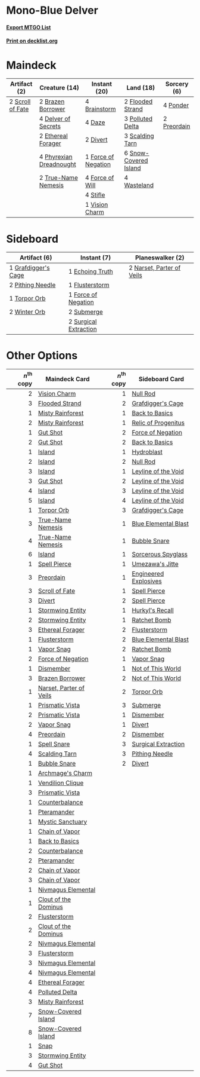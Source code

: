 # Mono-Blue Delver

#### [Export MTGO List](../collection/Mono-Blue%20Delver/Mono-Blue%20Delver.txt)
#### [Print on decklist.org](http://decklist.org/?deckmain=4%09Brainstorm%0A2%09Brazen%20Borrower%0A4%09Daze%0A4%09Delver%20of%20Secrets%0A2%09Divert%0A2%09Ethereal%20Forager%0A2%09Flooded%20Strand%0A1%09Force%20of%20Negation%0A4%09Force%20of%20Will%0A4%09Phyrexian%20Dreadnought%0A3%09Polluted%20Delta%0A4%09Ponder%0A2%09Preordain%0A3%09Scalding%20Tarn%0A2%09Scroll%20of%20Fate%0A6%09Snow-Covered%20Island%0A4%09Stifle%0A2%09True-Name%20Nemesis%0A1%09Vision%20Charm%0A4%09Wasteland&deckside=1%09Echoing%20Truth%0A1%09Flusterstorm%0A1%09Force%20of%20Negation%0A1%09Grafdigger's%20Cage%0A2%09Narset,%20Parter%20of%20Veils%0A2%09Pithing%20Needle%0A2%09Submerge%0A2%09Surgical%20Extraction%0A1%09Torpor%20Orb%0A2%09Winter%20Orb)
# Maindeck

|                                       Artifact (2)                                        |                                         Creature (14)                                          |                                         Instant (20)                                         |                                           Land (18)                                            |                                     Sorcery (6)                                      |
|-------------------------------------------------------------------------------------------|------------------------------------------------------------------------------------------------|----------------------------------------------------------------------------------------------|------------------------------------------------------------------------------------------------|--------------------------------------------------------------------------------------|
|2 [Scroll of Fate](http://gatherer.wizards.com/Pages/Card/Details.aspx?multiverseid=470604)|2 [Brazen Borrower](http://gatherer.wizards.com/Pages/Card/Details.aspx?multiverseid=473001)    |4 [Brainstorm](http://gatherer.wizards.com/Pages/Card/Details.aspx?multiverseid=3897)         |2 [Flooded Strand](http://gatherer.wizards.com/Pages/Card/Details.aspx?multiverseid=405098)     |4 [Ponder](http://gatherer.wizards.com/Pages/Card/Details.aspx?multiverseid=451051)   |
|                                                                                           |4 [Delver of Secrets](http://gatherer.wizards.com/Pages/Card/Details.aspx?multiverseid=226749)  |4 [Daze](http://gatherer.wizards.com/Pages/Card/Details.aspx?multiverseid=189255)             |3 [Polluted Delta](http://gatherer.wizards.com/Pages/Card/Details.aspx?multiverseid=405104)     |2 [Preordain](http://gatherer.wizards.com/Pages/Card/Details.aspx?multiverseid=405347)|
|                                                                                           |2 [Ethereal Forager](http://gatherer.wizards.com/Pages/Card/Details.aspx?multiverseid=484881)   |2 [Divert](http://gatherer.wizards.com/Pages/Card/Details.aspx?multiverseid=429872)           |3 [Scalding Tarn](http://gatherer.wizards.com/Pages/Card/Details.aspx?multiverseid=405107)      |                                                                                      |
|                                                                                           |4 [Phyrexian Dreadnought](http://gatherer.wizards.com/Pages/Card/Details.aspx?multiverseid=3263)|1 [Force of Negation](http://gatherer.wizards.com/Pages/Card/Details.aspx?multiverseid=464001)|6 [Snow-Covered Island](http://gatherer.wizards.com/Pages/Card/Details.aspx?multiverseid=121130)|                                                                                      |
|                                                                                           |2 [True-Name Nemesis](http://gatherer.wizards.com/Pages/Card/Details.aspx?multiverseid=446104)  |4 [Force of Will](http://gatherer.wizards.com/Pages/Card/Details.aspx?multiverseid=3107)      |4 [Wasteland](http://gatherer.wizards.com/Pages/Card/Details.aspx?multiverseid=413790)          |                                                                                      |
|                                                                                           |                                                                                                |4 [Stifle](http://gatherer.wizards.com/Pages/Card/Details.aspx?multiverseid=382377)           |                                                                                                |                                                                                      |
|                                                                                           |                                                                                                |1 [Vision Charm](http://gatherer.wizards.com/Pages/Card/Details.aspx?multiverseid=3656)       |                                                                                                |                                                                                      |


# Sideboard

|                                         Artifact (6)                                         |                                          Instant (7)                                           |                                          Planeswalker (2)                                          |
|----------------------------------------------------------------------------------------------|------------------------------------------------------------------------------------------------|----------------------------------------------------------------------------------------------------|
|1 [Grafdigger's Cage](http://gatherer.wizards.com/Pages/Card/Details.aspx?multiverseid=278452)|1 [Echoing Truth](http://gatherer.wizards.com/Pages/Card/Details.aspx?multiverseid=405212)      |2 [Narset, Parter of Veils](http://gatherer.wizards.com/Pages/Card/Details.aspx?multiverseid=460988)|
|2 [Pithing Needle](http://gatherer.wizards.com/Pages/Card/Details.aspx?multiverseid=129526)   |1 [Flusterstorm](http://gatherer.wizards.com/Pages/Card/Details.aspx?multiverseid=228255)       |                                                                                                    |
|1 [Torpor Orb](http://gatherer.wizards.com/Pages/Card/Details.aspx?multiverseid=233069)       |1 [Force of Negation](http://gatherer.wizards.com/Pages/Card/Details.aspx?multiverseid=464001)  |                                                                                                    |
|2 [Winter Orb](http://gatherer.wizards.com/Pages/Card/Details.aspx?multiverseid=643)          |2 [Submerge](http://gatherer.wizards.com/Pages/Card/Details.aspx?multiverseid=21296)            |                                                                                                    |
|                                                                                              |2 [Surgical Extraction](http://gatherer.wizards.com/Pages/Card/Details.aspx?multiverseid=397706)|                                                                                                    |


# Other Options

|*n*<sup>th</sup> copy|                                          Maindeck Card                                           |*n*<sup>th</sup> copy|                                        Sideboard Card                                         |
|--------------------:|--------------------------------------------------------------------------------------------------|--------------------:|-----------------------------------------------------------------------------------------------|
|                    2|[Vision Charm](http://gatherer.wizards.com/Pages/Card/Details.aspx?multiverseid=3656)             |                    1|[Null Rod](http://gatherer.wizards.com/Pages/Card/Details.aspx?multiverseid=383034)            |
|                    3|[Flooded Strand](http://gatherer.wizards.com/Pages/Card/Details.aspx?multiverseid=405098)         |                    2|[Grafdigger's Cage](http://gatherer.wizards.com/Pages/Card/Details.aspx?multiverseid=278452)   |
|                    1|[Misty Rainforest](http://gatherer.wizards.com/Pages/Card/Details.aspx?multiverseid=405102)       |                    1|[Back to Basics](http://gatherer.wizards.com/Pages/Card/Details.aspx?multiverseid=456642)      |
|                    2|[Misty Rainforest](http://gatherer.wizards.com/Pages/Card/Details.aspx?multiverseid=405102)       |                    1|[Relic of Progenitus](http://gatherer.wizards.com/Pages/Card/Details.aspx?multiverseid=174824) |
|                    1|[Gut Shot](http://gatherer.wizards.com/Pages/Card/Details.aspx?multiverseid=397673)               |                    2|[Force of Negation](http://gatherer.wizards.com/Pages/Card/Details.aspx?multiverseid=464001)   |
|                    2|[Gut Shot](http://gatherer.wizards.com/Pages/Card/Details.aspx?multiverseid=397673)               |                    2|[Back to Basics](http://gatherer.wizards.com/Pages/Card/Details.aspx?multiverseid=456642)      |
|                    1|[Island](http://gatherer.wizards.com/Pages/Card/Details.aspx?multiverseid=439857)                 |                    1|[Hydroblast](http://gatherer.wizards.com/Pages/Card/Details.aspx?multiverseid=3915)            |
|                    2|[Island](http://gatherer.wizards.com/Pages/Card/Details.aspx?multiverseid=439857)                 |                    2|[Null Rod](http://gatherer.wizards.com/Pages/Card/Details.aspx?multiverseid=383034)            |
|                    3|[Island](http://gatherer.wizards.com/Pages/Card/Details.aspx?multiverseid=439857)                 |                    1|[Leyline of the Void](http://gatherer.wizards.com/Pages/Card/Details.aspx?multiverseid=107682) |
|                    3|[Gut Shot](http://gatherer.wizards.com/Pages/Card/Details.aspx?multiverseid=397673)               |                    2|[Leyline of the Void](http://gatherer.wizards.com/Pages/Card/Details.aspx?multiverseid=107682) |
|                    4|[Island](http://gatherer.wizards.com/Pages/Card/Details.aspx?multiverseid=439857)                 |                    3|[Leyline of the Void](http://gatherer.wizards.com/Pages/Card/Details.aspx?multiverseid=107682) |
|                    5|[Island](http://gatherer.wizards.com/Pages/Card/Details.aspx?multiverseid=439857)                 |                    4|[Leyline of the Void](http://gatherer.wizards.com/Pages/Card/Details.aspx?multiverseid=107682) |
|                    1|[Torpor Orb](http://gatherer.wizards.com/Pages/Card/Details.aspx?multiverseid=233069)             |                    3|[Grafdigger's Cage](http://gatherer.wizards.com/Pages/Card/Details.aspx?multiverseid=278452)   |
|                    3|[True-Name Nemesis](http://gatherer.wizards.com/Pages/Card/Details.aspx?multiverseid=446104)      |                    1|[Blue Elemental Blast](http://gatherer.wizards.com/Pages/Card/Details.aspx?multiverseid=694)   |
|                    4|[True-Name Nemesis](http://gatherer.wizards.com/Pages/Card/Details.aspx?multiverseid=446104)      |                    1|[Bubble Snare](http://gatherer.wizards.com/Pages/Card/Details.aspx?multiverseid=491675)        |
|                    6|[Island](http://gatherer.wizards.com/Pages/Card/Details.aspx?multiverseid=439857)                 |                    1|[Sorcerous Spyglass](http://gatherer.wizards.com/Pages/Card/Details.aspx?multiverseid=435407)  |
|                    1|[Spell Pierce](http://gatherer.wizards.com/Pages/Card/Details.aspx?multiverseid=425876)           |                    1|[Umezawa's Jitte](http://gatherer.wizards.com/Pages/Card/Details.aspx?multiverseid=81979)      |
|                    3|[Preordain](http://gatherer.wizards.com/Pages/Card/Details.aspx?multiverseid=405347)              |                    1|[Engineered Explosives](http://gatherer.wizards.com/Pages/Card/Details.aspx?multiverseid=50139)|
|                    3|[Scroll of Fate](http://gatherer.wizards.com/Pages/Card/Details.aspx?multiverseid=470604)         |                    1|[Spell Pierce](http://gatherer.wizards.com/Pages/Card/Details.aspx?multiverseid=425876)        |
|                    3|[Divert](http://gatherer.wizards.com/Pages/Card/Details.aspx?multiverseid=429872)                 |                    2|[Spell Pierce](http://gatherer.wizards.com/Pages/Card/Details.aspx?multiverseid=425876)        |
|                    1|[Stormwing Entity](http://gatherer.wizards.com/Pages/Card/Details.aspx?multiverseid=488253)       |                    1|[Hurkyl's Recall](http://gatherer.wizards.com/Pages/Card/Details.aspx?multiverseid=135260)     |
|                    2|[Stormwing Entity](http://gatherer.wizards.com/Pages/Card/Details.aspx?multiverseid=488253)       |                    1|[Ratchet Bomb](http://gatherer.wizards.com/Pages/Card/Details.aspx?multiverseid=370623)        |
|                    3|[Ethereal Forager](http://gatherer.wizards.com/Pages/Card/Details.aspx?multiverseid=484881)       |                    2|[Flusterstorm](http://gatherer.wizards.com/Pages/Card/Details.aspx?multiverseid=228255)        |
|                    1|[Flusterstorm](http://gatherer.wizards.com/Pages/Card/Details.aspx?multiverseid=228255)           |                    2|[Blue Elemental Blast](http://gatherer.wizards.com/Pages/Card/Details.aspx?multiverseid=694)   |
|                    1|[Vapor Snag](http://gatherer.wizards.com/Pages/Card/Details.aspx?multiverseid=249373)             |                    2|[Ratchet Bomb](http://gatherer.wizards.com/Pages/Card/Details.aspx?multiverseid=370623)        |
|                    2|[Force of Negation](http://gatherer.wizards.com/Pages/Card/Details.aspx?multiverseid=464001)      |                    1|[Vapor Snag](http://gatherer.wizards.com/Pages/Card/Details.aspx?multiverseid=249373)          |
|                    1|[Dismember](http://gatherer.wizards.com/Pages/Card/Details.aspx?multiverseid=382182)              |                    1|[Not of This World](http://gatherer.wizards.com/Pages/Card/Details.aspx?multiverseid=198296)   |
|                    3|[Brazen Borrower](http://gatherer.wizards.com/Pages/Card/Details.aspx?multiverseid=473001)        |                    2|[Not of This World](http://gatherer.wizards.com/Pages/Card/Details.aspx?multiverseid=198296)   |
|                    1|[Narset, Parter of Veils](http://gatherer.wizards.com/Pages/Card/Details.aspx?multiverseid=460988)|                    2|[Torpor Orb](http://gatherer.wizards.com/Pages/Card/Details.aspx?multiverseid=233069)          |
|                    1|[Prismatic Vista](http://gatherer.wizards.com/Pages/Card/Details.aspx?multiverseid=464193)        |                    3|[Submerge](http://gatherer.wizards.com/Pages/Card/Details.aspx?multiverseid=21296)             |
|                    2|[Prismatic Vista](http://gatherer.wizards.com/Pages/Card/Details.aspx?multiverseid=464193)        |                    1|[Dismember](http://gatherer.wizards.com/Pages/Card/Details.aspx?multiverseid=382182)           |
|                    2|[Vapor Snag](http://gatherer.wizards.com/Pages/Card/Details.aspx?multiverseid=249373)             |                    1|[Divert](http://gatherer.wizards.com/Pages/Card/Details.aspx?multiverseid=429872)              |
|                    4|[Preordain](http://gatherer.wizards.com/Pages/Card/Details.aspx?multiverseid=405347)              |                    2|[Dismember](http://gatherer.wizards.com/Pages/Card/Details.aspx?multiverseid=382182)           |
|                    1|[Spell Snare](http://gatherer.wizards.com/Pages/Card/Details.aspx?multiverseid=446100)            |                    3|[Surgical Extraction](http://gatherer.wizards.com/Pages/Card/Details.aspx?multiverseid=397706) |
|                    4|[Scalding Tarn](http://gatherer.wizards.com/Pages/Card/Details.aspx?multiverseid=405107)          |                    3|[Pithing Needle](http://gatherer.wizards.com/Pages/Card/Details.aspx?multiverseid=129526)      |
|                    1|[Bubble Snare](http://gatherer.wizards.com/Pages/Card/Details.aspx?multiverseid=491675)           |                    2|[Divert](http://gatherer.wizards.com/Pages/Card/Details.aspx?multiverseid=429872)              |
|                    1|[Archmage's Charm](http://gatherer.wizards.com/Pages/Card/Details.aspx?multiverseid=463989)       |                     |                                                                                               |
|                    1|[Vendilion Clique](http://gatherer.wizards.com/Pages/Card/Details.aspx?multiverseid=442065)       |                     |                                                                                               |
|                    3|[Prismatic Vista](http://gatherer.wizards.com/Pages/Card/Details.aspx?multiverseid=464193)        |                     |                                                                                               |
|                    1|[Counterbalance](http://gatherer.wizards.com/Pages/Card/Details.aspx?multiverseid=121159)         |                     |                                                                                               |
|                    1|[Pteramander](http://gatherer.wizards.com/Pages/Card/Details.aspx?multiverseid=457191)            |                     |                                                                                               |
|                    1|[Mystic Sanctuary](http://gatherer.wizards.com/Pages/Card/Details.aspx?multiverseid=473209)       |                     |                                                                                               |
|                    1|[Chain of Vapor](http://gatherer.wizards.com/Pages/Card/Details.aspx?multiverseid=420701)         |                     |                                                                                               |
|                    1|[Back to Basics](http://gatherer.wizards.com/Pages/Card/Details.aspx?multiverseid=456642)         |                     |                                                                                               |
|                    2|[Counterbalance](http://gatherer.wizards.com/Pages/Card/Details.aspx?multiverseid=121159)         |                     |                                                                                               |
|                    2|[Pteramander](http://gatherer.wizards.com/Pages/Card/Details.aspx?multiverseid=457191)            |                     |                                                                                               |
|                    2|[Chain of Vapor](http://gatherer.wizards.com/Pages/Card/Details.aspx?multiverseid=420701)         |                     |                                                                                               |
|                    3|[Chain of Vapor](http://gatherer.wizards.com/Pages/Card/Details.aspx?multiverseid=420701)         |                     |                                                                                               |
|                    1|[Nivmagus Elemental](http://gatherer.wizards.com/Pages/Card/Details.aspx?multiverseid=290526)     |                     |                                                                                               |
|                    1|[Clout of the Dominus](http://gatherer.wizards.com/Pages/Card/Details.aspx?multiverseid=152092)   |                     |                                                                                               |
|                    2|[Flusterstorm](http://gatherer.wizards.com/Pages/Card/Details.aspx?multiverseid=228255)           |                     |                                                                                               |
|                    2|[Clout of the Dominus](http://gatherer.wizards.com/Pages/Card/Details.aspx?multiverseid=152092)   |                     |                                                                                               |
|                    2|[Nivmagus Elemental](http://gatherer.wizards.com/Pages/Card/Details.aspx?multiverseid=290526)     |                     |                                                                                               |
|                    3|[Flusterstorm](http://gatherer.wizards.com/Pages/Card/Details.aspx?multiverseid=228255)           |                     |                                                                                               |
|                    3|[Nivmagus Elemental](http://gatherer.wizards.com/Pages/Card/Details.aspx?multiverseid=290526)     |                     |                                                                                               |
|                    4|[Nivmagus Elemental](http://gatherer.wizards.com/Pages/Card/Details.aspx?multiverseid=290526)     |                     |                                                                                               |
|                    4|[Ethereal Forager](http://gatherer.wizards.com/Pages/Card/Details.aspx?multiverseid=484881)       |                     |                                                                                               |
|                    4|[Polluted Delta](http://gatherer.wizards.com/Pages/Card/Details.aspx?multiverseid=405104)         |                     |                                                                                               |
|                    3|[Misty Rainforest](http://gatherer.wizards.com/Pages/Card/Details.aspx?multiverseid=405102)       |                     |                                                                                               |
|                    7|[Snow-Covered Island](http://gatherer.wizards.com/Pages/Card/Details.aspx?multiverseid=121130)    |                     |                                                                                               |
|                    8|[Snow-Covered Island](http://gatherer.wizards.com/Pages/Card/Details.aspx?multiverseid=121130)    |                     |                                                                                               |
|                    1|[Snap](http://gatherer.wizards.com/Pages/Card/Details.aspx?multiverseid=426582)                   |                     |                                                                                               |
|                    3|[Stormwing Entity](http://gatherer.wizards.com/Pages/Card/Details.aspx?multiverseid=488253)       |                     |                                                                                               |
|                    4|[Gut Shot](http://gatherer.wizards.com/Pages/Card/Details.aspx?multiverseid=397673)               |                     |                                                                                               |

